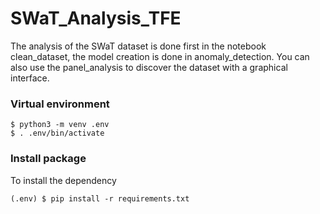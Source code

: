 # SWaT_Analysis_TFE

The analysis of the SWaT dataset is done first in the notebook clean_dataset, the model creation is done in anomaly_detection. You can also use the panel_analysis to discover the dataset with a graphical interface.

### Virtual environment

```
$ python3 -m venv .env
$ . .env/bin/activate 
```

### Install package

To install the dependency
```
(.env) $ pip install -r requirements.txt
```